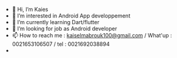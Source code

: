 - 👋 Hi, I’m Kaies
- 👀 I’m interested in Android App developpement
- 🌱 I’m currently learning Dart/flutter
- 💞️ I’m looking for job as Android developer
- 📫 How to reach me  : kaiselmabrouk100@gmail.com  / What'up : 0021653106507 / tel : 0021692038894
- 

<!---
Kaies00/Kaies00 is a ✨ special ✨ repository because its `README.md` (this file) appears on your GitHub profile.
You can click the Preview link to take a look at your changes.
--->
